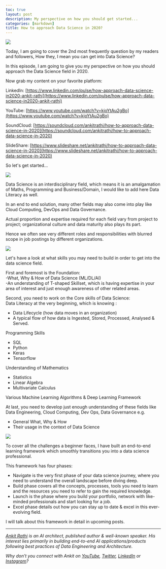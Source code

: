 ```yaml
---
toc: true
layout: post
description: My perspective on how you should get started...
categories: [markdown]
title: How to approach Data Science in 2020?
---
```


![](https://cdn-images-1.medium.com/max/1800/1*AHtMIS0aXmwqASt587CcTg.png)

Today, I am going to cover the 2nd most frequently question by my readers and
followers, How they, I mean you can get into Data Science?

In this episode, I am going to give you my perspective on how you should
approach the Data Science field in 2020.

Now grab my content on your favorite platform:

LinkedIn: [https://www.linkedin.com/pulse/how-approach-data-science-in2020-ankit-rathi](https://www.linkedin.com/pulse/how-approach-data-science-in2020-ankit-rathi)

YouTube: [https://www.youtube.com/watch?v=kjoYtAu2gBo](https://www.youtube.com/watch?v=kjoYtAu2gBo)

SoundCloud: [https://soundcloud.com/ankitrathi/how-to-approach-data-science-in-2020](https://soundcloud.com/ankitrathi/how-to-approach-data-science-in-2020)

SlideShare: [https://www.slideshare.net/ankitrathi/how-to-approach-data-science-in-2020](https://www.slideshare.net/ankitrathi/how-to-approach-data-science-in-2020)


So let's get started…

![](https://cdn-images-1.medium.com/max/1200/1*D4YU17gl_XIngOVcrtoM1w.png)

Data Science is an interdisciplinary field, which means it is an amalgamation of
Maths, Programming and Business/Domain, I would like to add here Data Literacy
as well.

In an end to end solution, many other fields may also come into play like Cloud
Computing, DevOps and Data Governance.

Actual proportion and expertise required for each field vary from project to
project; organizational culture and data maturity also plays its part.

Hence we often see very different roles and responsibilities with blurred scope
in job postings by different organizations.

![](https://cdn-images-1.medium.com/max/1200/1*X_uSn_8rOntN1sftP-5YMA.png)

Let's have a look at what skills you may need to build in order to get into the
data science field.

First and foremost is the Foundation:<br> -What, Why & How of Data Science
(ML/DL/AI)<br> -An understanding of T-shaped Skillset, which is having expertise
in your area of interest and just enough awareness of other related areas.

Second, you need to work on the Core skills of Data Science:<br> Data Literacy
at the very beginning, which is knowing :

* Data Lifecycle (how data moves in an organization)
* A typical flow of how data is Ingested, Stored, Processed, Analysed & Served.

Programming Skills

* SQL
* Python
* Keras
* Tensorflow

Understanding of Mathematics

* Statistics
* Linear Algebra
* Multivariate Calculus

Various Machine Learning Algorithms & Deep Learning Framework

At last, you need to develop just enough understanding of these fields like Data
Engineering, Cloud Computing, Dev Ops, Data Governance e.g.

* General What, Why & How
* Their usage in the context of Data Science

![](https://cdn-images-1.medium.com/max/1200/1*URTAK79QZfw9t-ufUChLow.png)

To cover all the challenges a beginner faces, I have built an end-to-end
learning framework which smoothly transitions you into a data science
professional.

This framework has four phases:

* Navigate is the very first phase of your data science journey, where you need to
understand the overall landscape before diving deep.
* Build phase covers all the concepts, processes, tools you need to learn and the
resources you need to refer to gain the required knowledge.
* Launch is the phase where you build your portfolio, network with like-minded
professionals and start looking for a job.
* Excel phase details out how you can stay up to date & excel in this
ever-evolving field.

I will talk about this framework in detail in upcoming posts.

---
[*Ankit Rathi*](https://www.ankitrathi.com/) *is an AI architect, published author & well-known speaker. His interest lies primarily in building end-to-end AI applications/products following best practices of Data Engineering and Architecture.*

*Why don’t you connect with Ankit on* [*YouTube*](https://www.youtube.com/channel/UCrIv4EU2tFX8VhhT0oCnDnw)*,* [*Twitter*](https://twitter.com/rathiankit)*,* [*LinkedIn*](https://www.linkedin.com/in/ankitrathi/) *or* [*Instagram*](https://instagram.com/ankitrathi/)*?*
